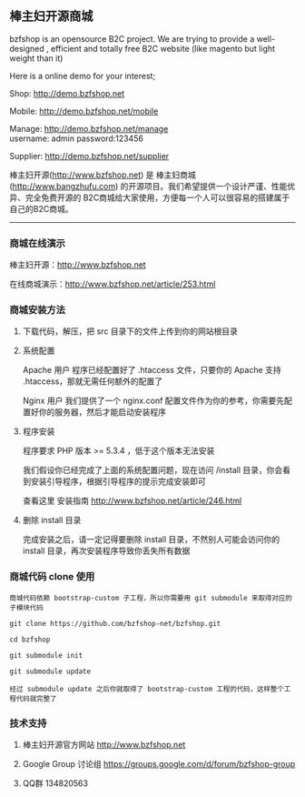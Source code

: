 

## 棒主妇开源商城

bzfshop is an opensource B2C project. We are trying to provide a well-designed , efficient and totally free B2C website (like magento but light weight than it)

Here is a online demo for your interest;

Shop: http://demo.bzfshop.net  

Mobile: http://demo.bzfshop.net/mobile  

Manage: http://demo.bzfshop.net/manage   
username: admin   password:123456

Supplier: http://demo.bzfshop.net/supplier  


棒主妇开源(http://www.bzfshop.net) 是 棒主妇商城(http://www.bangzhufu.com) 的开源项目。我们希望提供一个设计严谨、性能优异、完全免费开源的
B2C商城给大家使用，方便每一个人可以很容易的搭建属于自己的B2C商城。

***

### 商城在线演示

棒主妇开源：http://www.bzfshop.net

在线商城演示：http://www.bzfshop.net/article/253.html

### 商城安装方法

 1. 下载代码，解压，把 src 目录下的文件上传到你的网站根目录

 2. 系统配置

    Apache 用户
    程序已经配置好了 .htaccess 文件，只要你的 Apache 支持 .htaccess，那就无需任何额外的配置了

    Nginx 用户
    我们提供了一个 nginx.conf 配置文件作为你的参考，你需要先配置好你的服务器，然后才能启动安装程序

 3. 程序安装

	程序要求 PHP 版本 >= 5.3.4 ，低于这个版本无法安装
 
    我们假设你已经完成了上面的系统配置问题，现在访问 /install 目录，你会看到安装引导程序，根据引导程序的提示完成安装即可
	
	查看这里  安装指南  http://www.bzfshop.net/article/246.html

 4. 删除 install 目录

    完成安装之后，请一定记得要删除 install 目录，不然别人可能会访问你的 install 目录，再次安装程序导致你丢失所有数据

### 商城代码 clone 使用

	商城代码依赖 bootstrap-custom 子工程，所以你需要用 git submodule 来取得对应的子模块代码

	git clone https://github.com/bzfshop-net/bzfshop.git 
	
	cd bzfshop
	
	git submodule init 
	
	git submodule update 
	
	经过 submodule update 之后你就取得了 bootstrap-custom 工程的代码，这样整个工程代码就完整了
	
	
### 技术支持

 1. 棒主妇开源官方网站 http://www.bzfshop.net
 
 2. Google Group 讨论组 https://groups.google.com/d/forum/bzfshop-group
 
 3. QQ群 134820563 
 

	